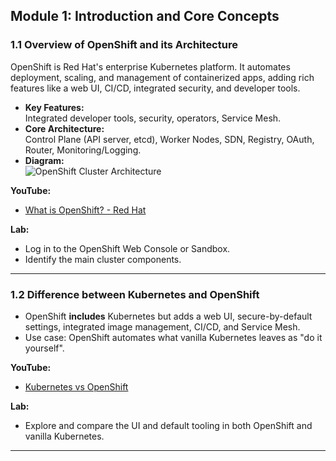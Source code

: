 ## Module 1: Introduction and Core Concepts 

### 1.1 Overview of OpenShift and its Architecture

OpenShift is Red Hat's enterprise Kubernetes platform. It automates deployment, scaling, and management of containerized apps, adding rich features like a web UI, CI/CD, integrated security, and developer tools.

- **Key Features:**  
  Integrated developer tools, security, operators, Service Mesh.
- **Core Architecture:**  
  Control Plane (API server, etcd), Worker Nodes, SDN, Registry, OAuth, Router, Monitoring/Logging.
- **Diagram:**  
  ![OpenShift Cluster Architecture](./openshift-architecture.png)

**YouTube:**  
- [What is OpenShift? - Red Hat](https://www.youtube.com/watch?v=epD1GQe9yMo)

**Lab:**  
- Log in to the OpenShift Web Console or Sandbox.
- Identify the main cluster components.

---

### 1.2 Difference between Kubernetes and OpenShift

- OpenShift **includes** Kubernetes but adds a web UI, secure-by-default settings, integrated image management, CI/CD, and Service Mesh.
- Use case: OpenShift automates what vanilla Kubernetes leaves as "do it yourself".

**YouTube:**  
- [Kubernetes vs OpenShift](https://www.youtube.com/watch?v=lwzpQK4-2H0)

**Lab:**  
- Explore and compare the UI and default tooling in both OpenShift and vanilla Kubernetes.

---